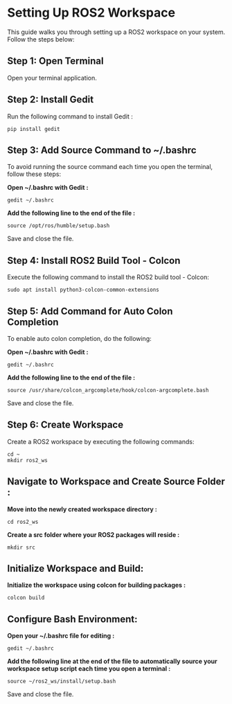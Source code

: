 # Setting Up ROS2 Workspace

This guide walks you through setting up a ROS2 workspace on your system. Follow the steps below:

## Step 1: Open Terminal
Open your terminal application.

## Step 2: Install Gedit
Run the following command to install Gedit :

```
pip install gedit
```

## Step 3: Add Source Command to ~/.bashrc
To avoid running the source command each time you open the terminal, follow these steps:

**Open ~/.bashrc with Gedit :**

```
gedit ~/.bashrc
```

**Add the following line to the end of the file :**

```
source /opt/ros/humble/setup.bash
```

Save and close the file.

## Step 4: Install ROS2 Build Tool - Colcon

Execute the following command to install the ROS2 build tool - Colcon:

```
sudo apt install python3-colcon-common-extensions
```

## Step 5: Add Command for Auto Colon Completion

To enable auto colon completion, do the following:

**Open ~/.bashrc with Gedit :**

```
gedit ~/.bashrc
```

**Add the following line to the end of the file :**

```
source /usr/share/colcon_argcomplete/hook/colcon-argcomplete.bash
```
Save and close the file.

## Step 6: Create Workspace

Create a ROS2 workspace by executing the following commands:

```
cd ~
mkdir ros2_ws
```

## Navigate to Workspace and Create Source Folder :

**Move into the newly created workspace directory :**

```
cd ros2_ws
```

**Create a src folder where your ROS2 packages will reside :**

```
mkdir src
```
## Initialize Workspace and Build:

**Initialize the workspace using colcon for building packages :**

```
colcon build
```

## Configure Bash Environment:

**Open your ~/.bashrc file for editing :**

```
gedit ~/.bashrc
```

**Add the following line at the end of the file to automatically source your workspace setup script each time you open a terminal :**

```
source ~/ros2_ws/install/setup.bash
```

Save and close the file.






